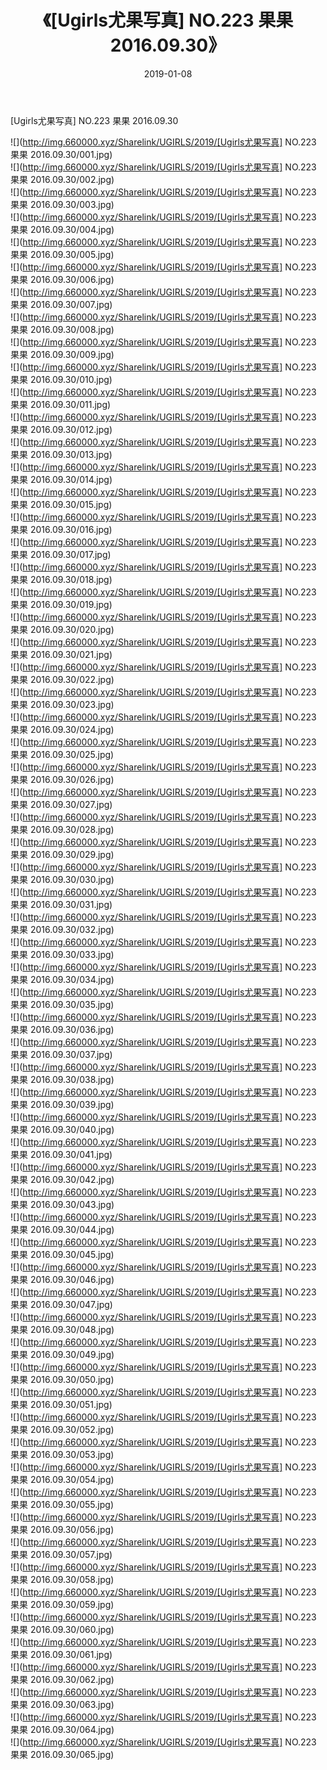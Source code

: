 ﻿---
layout: post
title:  《[Ugirls尤果写真] NO.223 果果 2016.09.30》
date:   2019-01-08
img: http://img.660000.xyz/Sharelink/UGIRLS/2019/[Ugirls尤果写真] NO.223 果果 2016.09.30/000.jpg
categories: [美女, 清纯, 唯美]
---

[Ugirls尤果写真] NO.223 果果 2016.09.30

 ![](http://img.660000.xyz/Sharelink/UGIRLS/2019/[Ugirls尤果写真] NO.223 果果 2016.09.30/001.jpg) <br>![](http://img.660000.xyz/Sharelink/UGIRLS/2019/[Ugirls尤果写真] NO.223 果果 2016.09.30/002.jpg) <br>![](http://img.660000.xyz/Sharelink/UGIRLS/2019/[Ugirls尤果写真] NO.223 果果 2016.09.30/003.jpg) <br>![](http://img.660000.xyz/Sharelink/UGIRLS/2019/[Ugirls尤果写真] NO.223 果果 2016.09.30/004.jpg) <br>![](http://img.660000.xyz/Sharelink/UGIRLS/2019/[Ugirls尤果写真] NO.223 果果 2016.09.30/005.jpg) <br>![](http://img.660000.xyz/Sharelink/UGIRLS/2019/[Ugirls尤果写真] NO.223 果果 2016.09.30/006.jpg) <br>![](http://img.660000.xyz/Sharelink/UGIRLS/2019/[Ugirls尤果写真] NO.223 果果 2016.09.30/007.jpg) <br>![](http://img.660000.xyz/Sharelink/UGIRLS/2019/[Ugirls尤果写真] NO.223 果果 2016.09.30/008.jpg) <br>![](http://img.660000.xyz/Sharelink/UGIRLS/2019/[Ugirls尤果写真] NO.223 果果 2016.09.30/009.jpg) <br>![](http://img.660000.xyz/Sharelink/UGIRLS/2019/[Ugirls尤果写真] NO.223 果果 2016.09.30/010.jpg) <br>![](http://img.660000.xyz/Sharelink/UGIRLS/2019/[Ugirls尤果写真] NO.223 果果 2016.09.30/011.jpg) <br>![](http://img.660000.xyz/Sharelink/UGIRLS/2019/[Ugirls尤果写真] NO.223 果果 2016.09.30/012.jpg) <br>![](http://img.660000.xyz/Sharelink/UGIRLS/2019/[Ugirls尤果写真] NO.223 果果 2016.09.30/013.jpg) <br>![](http://img.660000.xyz/Sharelink/UGIRLS/2019/[Ugirls尤果写真] NO.223 果果 2016.09.30/014.jpg) <br>![](http://img.660000.xyz/Sharelink/UGIRLS/2019/[Ugirls尤果写真] NO.223 果果 2016.09.30/015.jpg) <br>![](http://img.660000.xyz/Sharelink/UGIRLS/2019/[Ugirls尤果写真] NO.223 果果 2016.09.30/016.jpg) <br>![](http://img.660000.xyz/Sharelink/UGIRLS/2019/[Ugirls尤果写真] NO.223 果果 2016.09.30/017.jpg) <br>![](http://img.660000.xyz/Sharelink/UGIRLS/2019/[Ugirls尤果写真] NO.223 果果 2016.09.30/018.jpg) <br>![](http://img.660000.xyz/Sharelink/UGIRLS/2019/[Ugirls尤果写真] NO.223 果果 2016.09.30/019.jpg) <br>![](http://img.660000.xyz/Sharelink/UGIRLS/2019/[Ugirls尤果写真] NO.223 果果 2016.09.30/020.jpg) <br>![](http://img.660000.xyz/Sharelink/UGIRLS/2019/[Ugirls尤果写真] NO.223 果果 2016.09.30/021.jpg) <br>![](http://img.660000.xyz/Sharelink/UGIRLS/2019/[Ugirls尤果写真] NO.223 果果 2016.09.30/022.jpg) <br>![](http://img.660000.xyz/Sharelink/UGIRLS/2019/[Ugirls尤果写真] NO.223 果果 2016.09.30/023.jpg) <br>![](http://img.660000.xyz/Sharelink/UGIRLS/2019/[Ugirls尤果写真] NO.223 果果 2016.09.30/024.jpg) <br>![](http://img.660000.xyz/Sharelink/UGIRLS/2019/[Ugirls尤果写真] NO.223 果果 2016.09.30/025.jpg) <br>![](http://img.660000.xyz/Sharelink/UGIRLS/2019/[Ugirls尤果写真] NO.223 果果 2016.09.30/026.jpg) <br>![](http://img.660000.xyz/Sharelink/UGIRLS/2019/[Ugirls尤果写真] NO.223 果果 2016.09.30/027.jpg) <br>![](http://img.660000.xyz/Sharelink/UGIRLS/2019/[Ugirls尤果写真] NO.223 果果 2016.09.30/028.jpg) <br>![](http://img.660000.xyz/Sharelink/UGIRLS/2019/[Ugirls尤果写真] NO.223 果果 2016.09.30/029.jpg) <br>![](http://img.660000.xyz/Sharelink/UGIRLS/2019/[Ugirls尤果写真] NO.223 果果 2016.09.30/030.jpg) <br>![](http://img.660000.xyz/Sharelink/UGIRLS/2019/[Ugirls尤果写真] NO.223 果果 2016.09.30/031.jpg) <br>![](http://img.660000.xyz/Sharelink/UGIRLS/2019/[Ugirls尤果写真] NO.223 果果 2016.09.30/032.jpg) <br>![](http://img.660000.xyz/Sharelink/UGIRLS/2019/[Ugirls尤果写真] NO.223 果果 2016.09.30/033.jpg) <br>![](http://img.660000.xyz/Sharelink/UGIRLS/2019/[Ugirls尤果写真] NO.223 果果 2016.09.30/034.jpg) <br>![](http://img.660000.xyz/Sharelink/UGIRLS/2019/[Ugirls尤果写真] NO.223 果果 2016.09.30/035.jpg) <br>![](http://img.660000.xyz/Sharelink/UGIRLS/2019/[Ugirls尤果写真] NO.223 果果 2016.09.30/036.jpg) <br>![](http://img.660000.xyz/Sharelink/UGIRLS/2019/[Ugirls尤果写真] NO.223 果果 2016.09.30/037.jpg) <br>![](http://img.660000.xyz/Sharelink/UGIRLS/2019/[Ugirls尤果写真] NO.223 果果 2016.09.30/038.jpg) <br>![](http://img.660000.xyz/Sharelink/UGIRLS/2019/[Ugirls尤果写真] NO.223 果果 2016.09.30/039.jpg) <br>![](http://img.660000.xyz/Sharelink/UGIRLS/2019/[Ugirls尤果写真] NO.223 果果 2016.09.30/040.jpg) <br>![](http://img.660000.xyz/Sharelink/UGIRLS/2019/[Ugirls尤果写真] NO.223 果果 2016.09.30/041.jpg) <br>![](http://img.660000.xyz/Sharelink/UGIRLS/2019/[Ugirls尤果写真] NO.223 果果 2016.09.30/042.jpg) <br>![](http://img.660000.xyz/Sharelink/UGIRLS/2019/[Ugirls尤果写真] NO.223 果果 2016.09.30/043.jpg) <br>![](http://img.660000.xyz/Sharelink/UGIRLS/2019/[Ugirls尤果写真] NO.223 果果 2016.09.30/044.jpg) <br>![](http://img.660000.xyz/Sharelink/UGIRLS/2019/[Ugirls尤果写真] NO.223 果果 2016.09.30/045.jpg) <br>![](http://img.660000.xyz/Sharelink/UGIRLS/2019/[Ugirls尤果写真] NO.223 果果 2016.09.30/046.jpg) <br>![](http://img.660000.xyz/Sharelink/UGIRLS/2019/[Ugirls尤果写真] NO.223 果果 2016.09.30/047.jpg) <br>![](http://img.660000.xyz/Sharelink/UGIRLS/2019/[Ugirls尤果写真] NO.223 果果 2016.09.30/048.jpg) <br>![](http://img.660000.xyz/Sharelink/UGIRLS/2019/[Ugirls尤果写真] NO.223 果果 2016.09.30/049.jpg) <br>![](http://img.660000.xyz/Sharelink/UGIRLS/2019/[Ugirls尤果写真] NO.223 果果 2016.09.30/050.jpg) <br>![](http://img.660000.xyz/Sharelink/UGIRLS/2019/[Ugirls尤果写真] NO.223 果果 2016.09.30/051.jpg) <br>![](http://img.660000.xyz/Sharelink/UGIRLS/2019/[Ugirls尤果写真] NO.223 果果 2016.09.30/052.jpg) <br>![](http://img.660000.xyz/Sharelink/UGIRLS/2019/[Ugirls尤果写真] NO.223 果果 2016.09.30/053.jpg) <br>![](http://img.660000.xyz/Sharelink/UGIRLS/2019/[Ugirls尤果写真] NO.223 果果 2016.09.30/054.jpg) <br>![](http://img.660000.xyz/Sharelink/UGIRLS/2019/[Ugirls尤果写真] NO.223 果果 2016.09.30/055.jpg) <br>![](http://img.660000.xyz/Sharelink/UGIRLS/2019/[Ugirls尤果写真] NO.223 果果 2016.09.30/056.jpg) <br>![](http://img.660000.xyz/Sharelink/UGIRLS/2019/[Ugirls尤果写真] NO.223 果果 2016.09.30/057.jpg) <br>![](http://img.660000.xyz/Sharelink/UGIRLS/2019/[Ugirls尤果写真] NO.223 果果 2016.09.30/058.jpg) <br>![](http://img.660000.xyz/Sharelink/UGIRLS/2019/[Ugirls尤果写真] NO.223 果果 2016.09.30/059.jpg) <br>![](http://img.660000.xyz/Sharelink/UGIRLS/2019/[Ugirls尤果写真] NO.223 果果 2016.09.30/060.jpg) <br>![](http://img.660000.xyz/Sharelink/UGIRLS/2019/[Ugirls尤果写真] NO.223 果果 2016.09.30/061.jpg) <br>![](http://img.660000.xyz/Sharelink/UGIRLS/2019/[Ugirls尤果写真] NO.223 果果 2016.09.30/062.jpg) <br>![](http://img.660000.xyz/Sharelink/UGIRLS/2019/[Ugirls尤果写真] NO.223 果果 2016.09.30/063.jpg) <br>![](http://img.660000.xyz/Sharelink/UGIRLS/2019/[Ugirls尤果写真] NO.223 果果 2016.09.30/064.jpg) <br>![](http://img.660000.xyz/Sharelink/UGIRLS/2019/[Ugirls尤果写真] NO.223 果果 2016.09.30/065.jpg) <br>